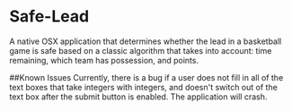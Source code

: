 # Safe-Lead
A native OSX application that determines whether the lead in a basketball game is safe based on a classic algorithm that takes into account: time remaining, which team has possession, and points.

##Known Issues
Currently, there is a bug if a user does not fill in all of the text boxes that take integers with integers, and doesn't switch out of the text box after the submit button is enabled. The application will crash.
